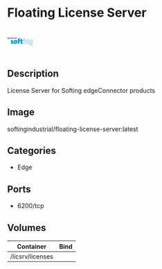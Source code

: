 # Floating License Server

![Logo](images/FloatingLicenseServer.png)

## Description
License Server for Softing edgeConnector products

## Image
softingindustrial/floating-license-server:latest

## Categories
- Edge

## Ports
- 6200/tcp

## Volumes
| Container | Bind |
|-----------|------|
| /licsrv/licenses |  |

